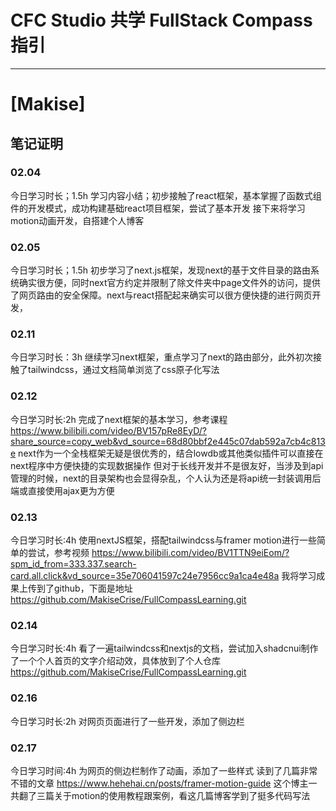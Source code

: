 # CFC Studio 共学 FullStack Compass 指引
---
# [Makise]

## 笔记证明

<!-- Content_START -->

### 02.04
今日学习时长；1.5h
学习内容小结；初步接触了react框架，基本掌握了函数式组件的开发模式，成功构建基础react项目框架，尝试了基本开发
接下来将学习motion动画开发，自搭建个人博客


### 02.05
今日学习时长；1.5h
初步学习了next.js框架，发现next的基于文件目录的路由系统确实很方便，同时next官方约定并限制了除文件夹中page文件外的访问，提供了网页路由的安全保障。next与react搭配起来确实可以很方便快捷的进行网页开发，

### 02.11
今日学习时长：3h
继续学习next框架，重点学习了next的路由部分，此外初次接触了tailwindcss，通过文档简单浏览了css原子化写法

### 02.12
今日学习时长:2h
完成了next框架的基本学习，参考课程
https://www.bilibili.com/video/BV157pRe8EyD/?share_source=copy_web&vd_source=68d80bbf2e445c07dab592a7cb4c813e
next作为一个全栈框架无疑是很优秀的，结合lowdb或其他类似插件可以直接在next程序中方便快捷的实现数据操作
但对于长线开发并不是很友好，当涉及到api管理的时候，next的目录架构也会显得杂乱，个人认为还是将api统一封装调用后端或直接使用ajax更为方便

### 02.13
今日学习时长:4h
使用nextJS框架，搭配tailwindcss与framer motion进行一些简单的尝试，参考视频
https://www.bilibili.com/video/BV1TTN9eiEom/?spm_id_from=333.337.search-card.all.click&vd_source=35e706041597c24e7956cc9a1ca4e48a
我将学习成果上传到了github，下面是地址
https://github.com/MakiseCrise/FullCompassLearning.git

### 02.14
今日学习时长:4h
看了一遍tailwindcss和nextjs的文档，尝试加入shadcnui制作了一个个人首页的文字介绍动效，具体放到了个人仓库
https://github.com/MakiseCrise/FullCompassLearning.git

### 02.16
今日学习时长:2h
对网页页面进行了一些开发，添加了侧边栏

### 02.17 
今日学习时间:4h
为网页的侧边栏制作了动画，添加了一些样式
读到了几篇非常不错的文章
https://www.hehehai.cn/posts/framer-motion-guide
这个博主一共翻了三篇关于motion的使用教程跟案例，看这几篇博客学到了挺多代码写法
<!-- Content_END -->
